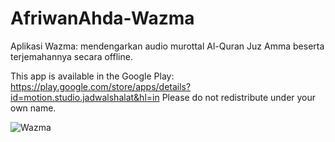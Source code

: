 # AfriwanAhda-Wazma

Aplikasi Wazma: mendengarkan audio murottal Al-Quran Juz Amma beserta terjemahannya secara offline.

This app is available in the Google Play:
https://play.google.com/store/apps/details?id=motion.studio.jadwalshalat&hl=in
Please do not redistribute under your own name.

![Wazma](https://github.com/AfriwanAhda/AfriwanAhda-Wazma/blob/master/app/src/main/res/mipmap-mdpi/logo.png)
